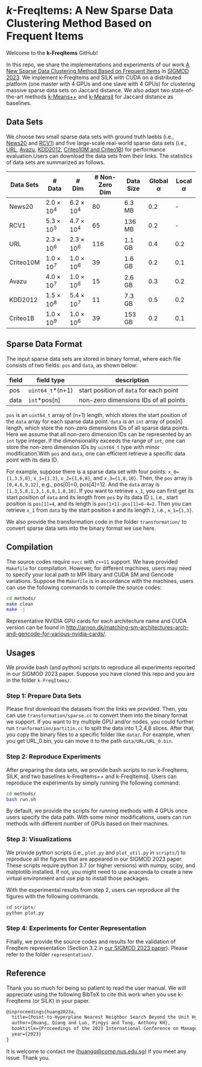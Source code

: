 # $k$-FreqItems: A New Sparse Data Clustering Method Based on Frequent Items

Welcome to the **k-FreqItems** GitHub!

In this repo, we share the implementations and experiments of our work [A New Sparse Data Clustering Method Based on Frequent Items](https://drive.google.com/file/d/1WyqXT0XOzy62MEK7hF_5mBkgNxuzowKT/view?usp=sharing) in [SIGMOD 2023](https://2023.sigmod.org/index.shtml). We implement k-FreqItems and SILK with CUDA on a distributed platform (one master with 4 GPUs and one slave with 4 GPUs) for clustering massive sparse data sets on Jaccard distance. We also adapt two state-of-the-art methods [k-Means++](https://dl.acm.org/doi/abs/10.5555/1283383.1283494) and [k-Means$\parallel$](https://dl.acm.org/doi/abs/10.14778/2180912.2180915) for Jaccard distance as baselines.

## Data Sets

We choose two small sparse data sets with ground truth laebls (i.e., [News20](https://www.csie.ntu.edu.tw/~cjlin/libsvmtools/datasets/multiclass.html#news20) and [RCV1](https://www.csie.ntu.edu.tw/~cjlin/libsvmtools/datasets/multiclass.html#rcv1.multiclass)) and five large-scale real-world sparse data sets (i.e., [URL](https://www.csie.ntu.edu.tw/~cjlin/libsvmtools/datasets/binary.html#url), [Avazu](https://www.csie.ntu.edu.tw/~cjlin/libsvmtools/datasets/binary.html#avazu), [KDD2012](https://www.csie.ntu.edu.tw/~cjlin/libsvmtools/datasets/binary.html#kdd2012), [Criteo10M and Criteo1B](https://www.csie.ntu.edu.tw/~cjlin/libsvmtools/datasets/binary.html#criteo_tb)) for performance evaluation.Users can download the data sets from their links. The statistics of data sets are summarized as follows.

| Data Sets | # Data            | # Dim             | # Non-Zero Dim | Data Size | Global $\alpha$ | Local $\alpha$ |
| --------- | ----------------- | ----------------- | -------------- | --------- | --------------- | -------------- |
| News20    | $2.0 \times 10^4$ | $6.2 \times 10^4$ | 80             | 6.3 MB    | 0.2             | -              |
| RCV1      | $5.3 \times 10^5$ | $4.7 \times 10^4$ | 65             | 136 MB    | 0.2             | -              |
| URL       | $2.3 \times 10^6$ | $2.3 \times 10^6$ | 116            | 1.1 GB    | 0.4             | 0.2            |
| Criteo10M | $1.0 \times 10^7$ | $1.0 \times 10^6$ | 39             | 1.6 GB    | 0.2             | 0.1            |
| Avazu     | $4.0 \times 10^7$ | $1.0 \times 10^6$ | 15             | 2.6 GB    | 0.3             | 0.2            |
| KDD2012   | $1.5 \times 10^8$ | $5.4 \times 10^7$ | 11             | 7.3 GB    | 0.5             | 0.2            |
| Criteo1B  | $1.0 \times 10^9$ | $1.0 \times 10^6$ | 39             | 153 GB    | 0.2             | 0.1            |

## Sparse Data Format

The input sparse data sets are stored in binary format, where each file consists of two fields: `pos` and `data`, as shown below:

| field | field type       | description                             |
| ----- | ---------------- | --------------------------------------- |
| pos   | `uint64_t`*(n+1) | start position of `data` for each point |
| data  | `int`*pos[n]     | non-zero dimensions IDs of all points   |

`pos` is an `uint64_t` array of (n+1) length, which stores the start position of the `data` array for each sparse data point. `data` is an `int` array of pos[n] length, which store the non-zero dimensions IDs of all sparse data points. Here we assume that all non-zero dimension IDs can be represented by an `int` type integer. If the dimensionality exceeds the range of `int`, one can store the non-zero dimension IDs by `uint64_t` type with minor modification.With `pos` and `data`, one can efficient retrieve a specific data point with its data ID.

For example, suppose there is a sparse data set with four points: `x_0={1,3,5,8}`, `x_1={1,3}`, `x_2={1,6,8}`, and `x_3={1,8,10}`. Then, the `pos` array is `[0,4,6,9,12]`, e.g., pos[0]=0, pos[4]=12. And the `data` array is `[1,3,5,8,1,3,1,6,8,1,8,10]`. If you want to retrieve `x_1`, you can first get its start position of `data` and its length from `pos` by its data ID `1`, i.e., start position is `pos[1]=4`, and its length is `pos[1+1]-pos[1]=6-4=2`. Then you can retrieve `x_1` from `data` by the start position `4` and its length `2`, i.e., `x_1={1,3}`.

We also provide the transformation code in the folder `transformation/` to convert sparse data sets into the binary format we use here.

## Compilation

The source codes require ```nvcc``` with ```c++11``` support. We have provided `Makefile` for compilation. However, for different machines, users may need to specify your local path to MPI libary and CUDA SM and Gencode variations. Suppose the `Makefile` is in accordance with the machines, users can use the following commands to compile the source codes:

```bash
cd methods/
make clean
make -j
```

Representative NVIDIA GPU cards for each architecture name and CUDA version can be found in <http://arnon.dk/matching-sm-architectures-arch-and-gencode-for-various-nvidia-cards/>.

## Usages

We provide bash (and python) scripts to reproduce all experiments reported in our SIGMOD 2023 paper. Suppose you have cloned this repo and you are in the folder `k-FreqItems/`.

### Step 1: Prepare Data Sets

Please first download the datasets from the links we provided. Then, you can use `transformation/sparse.cc` to convert them into the binary format we support. If you want to try multiple GPU and/or nodes, you could further run `tranformation/partitin.cc` to split the data into 1,2,4,8 slices. After that, you copy the binary files to a specific folder like `data/`. For example, when you get URL_0.bin, you can move it to the path `data/URL/URL_0.bin`.

### Step 2: Reproduce Experiments

After preparing the data sets, we provide bash scripts to run k-FreqItems, SILK, and two baselines k-FreqItems++ and k-FreqItems$\parallel$. Users can reproduce the experiments by simply running the following command:

```bash
cd methods/
bash run.sh
```

By default, we provide the scripts for running methods with 4 GPUs once users specify the data path. With some minor modifications, users can run methods with different number of GPUs based on their machines.

### Step 3: Visualizations

We provide python scripts (i.e., `plot.py` and `plot_util.py` in `scripts/`) to reproduce all the figures that are appeared in our SIGMOD 2023 paper. These scripts require python 3.7 (or higher versions) with numpy, scipy, and matplotlib installed. If not, you might need to use anaconda to create a new virtual environment and use pip to install those packages.

With the experimental results from step 2, users can reproduce all the figures with the following commands.

```python
cd scripts/
python plot.py
```

### Step 4: Experiments for Center Representation

Finally, we provide the source codes and results for the validation of FreqItem representation (Section 3.2 in [our SIGMOD 2023 paper](https://drive.google.com/file/d/1WyqXT0XOzy62MEK7hF_5mBkgNxuzowKT/view?usp=sharing)). Please refer to the folder `representation/`.

## Reference

Thank you so much for being so patient to read the user manual. We will appreciate using the following BibTeX to cite this work when you use k-FreqItems (or SILK) in your paper.

```tex
@inproceedings{huang2023a,
  title={Point-to-Hyperplane Nearest Neighbor Search Beyond the Unit Hypersphere},
  author={Huang, Qiang and Luo, Pingyi and Tung, Anthony KH},
  booktitle={Proceedings of the 2023 International Conference on Management of Data (SIGMOD)},
  year={2023}
}
```

It is welcome to contact me (huangq@comp.nus.edu.sg) if you meet any issue. Thank you.
